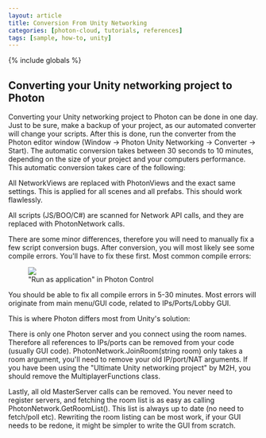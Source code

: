 ```yaml
---
layout: article
title: Conversion From Unity Networking
categories: [photon-cloud, tutorials, references]
tags: [sample, how-to, unity]
---
```

{% include globals %}


## Converting your Unity networking project to Photon

Converting your Unity networking project to Photon can be done in one
day. Just to be sure, make a backup of your project, as our automated
converter will change your scripts. After this is done, run the
converter from the Photon editor window (Window -\> Photon Unity
Networking -\> Converter -\> Start). The automatic conversion takes
between 30 seconds to 10 minutes, depending on the size of your project
and your computers performance. This automatic conversion takes care of
the following:

All NetworkViews are replaced with PhotonViews and the exact same
settings. This is applied for all scenes and all prefabs. This should
work flawlessly.

All scripts (JS/BOO/C\#) are scanned for Network API calls, and they are
replaced with PhotonNetwork calls.

There are some minor differences, therefore you will need to manually
fix a few script conversion bugs. After conversion, you will most likely
see some compile errors. You'll have to fix these first. Most common
compile errors:

<figure>
<img src="{{ IMG }}/CompileErrors.PNG" />
<figcaption>"Run as application" in Photon Control</figcaption>
</figure>


You should be able to fix all compile errors in 5-30 minutes. Most
errors will originate from main menu/GUI code, related to
IPs/Ports/Lobby GUI.

This is where Photon differs most from Unity's solution:

There is only one Photon server and you connect using the room names.
Therefore all references to IPs/ports can be removed from your code
(usually GUI code). PhotonNetwork.JoinRoom(string room) only takes a
room argument, you'll need to remove your old IP/port/NAT arguments. If
you have been using the "Ultimate Unity networking project" by M2H, you
should remove the MultiplayerFunctions class.

Lastly, all old MasterServer calls can be removed. You never need to
register servers, and fetching the room list is as easy as calling
PhotonNetwork.GetRoomList(). This list is always up to date (no need to
fetch/poll etc). Rewriting the room listing can be most work, if your
GUI needs to be redone, it might be simpler to write the GUI from
scratch.
